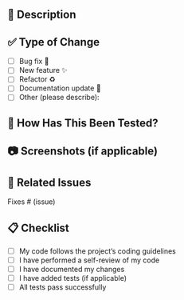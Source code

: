 ## 📌 Description
<!-- Briefly describe the changes you made -->

## ✅ Type of Change
- [ ] Bug fix 🐛
- [ ] New feature ✨
- [ ] Refactor ♻️
- [ ] Documentation update 📝
- [ ] Other (please describe):

## 🧪 How Has This Been Tested?
<!-- Describe the tests that you ran to verify your changes -->

## 📷 Screenshots (if applicable)
<!-- Add screenshots/gifs for UI changes -->

## 🔗 Related Issues
Fixes # (issue)

## 📋 Checklist
- [ ] My code follows the project’s coding guidelines
- [ ] I have performed a self-review of my code
- [ ] I have documented my changes
- [ ] I have added tests (if applicable)
- [ ] All tests pass successfully
